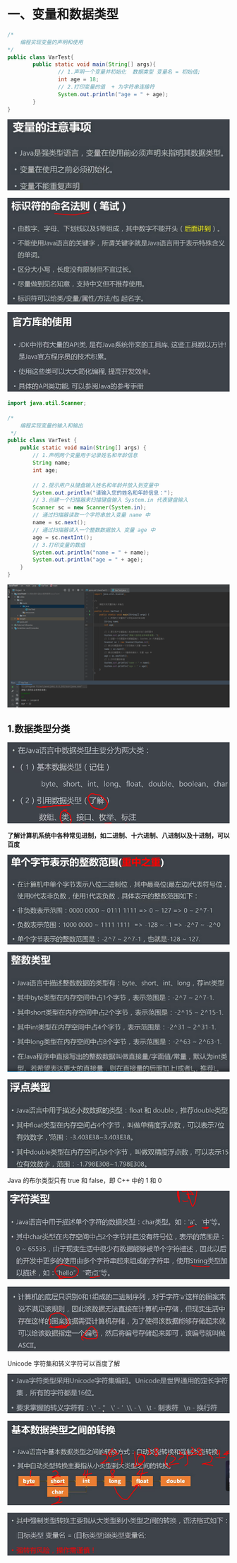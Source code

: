 # 一、变量和数据类型

```java
/*
	编程实现变量的声明和使用
*/
public class VarTest{
		public static void main(String[] args){
				// 1.声明一个变量并初始化  数据类型 变量名 = 初始值;
				int age = 18;
				// 2.打印变量的值  + 为字符串连接符
				System.out.println("age = " + age);
		}
}
```

![Untitled](%E4%B8%80%E3%80%81%E5%8F%98%E9%87%8F%E5%92%8C%E6%95%B0%E6%8D%AE%E7%B1%BB%E5%9E%8B%209bf4b15584fc4cfaa27592f34775eff3/Untitled.png)

![Untitled](%E4%B8%80%E3%80%81%E5%8F%98%E9%87%8F%E5%92%8C%E6%95%B0%E6%8D%AE%E7%B1%BB%E5%9E%8B%209bf4b15584fc4cfaa27592f34775eff3/Untitled%201.png)

![Untitled](%E4%B8%80%E3%80%81%E5%8F%98%E9%87%8F%E5%92%8C%E6%95%B0%E6%8D%AE%E7%B1%BB%E5%9E%8B%209bf4b15584fc4cfaa27592f34775eff3/Untitled%202.png)

```java
import java.util.Scanner;

/*
    编程实现变量的输入和输出
 */
public class VarTest {
    public static void main(String[] args) {
        // 1.声明两个变量用于记录姓名和年龄信息
        String name;
        int age;

        // 2.提示用户从键盘输入姓名和年龄并放入到变量中
        System.out.println("请输入您的姓名和年龄信息：");
        // 3.创建一个扫描器来扫描键盘输入 System.in 代表键盘输入
        Scanner sc = new Scanner(System.in);
        // 通过扫描器读取一个字符串放入变量 name 中
        name = sc.next();
        // 通过扫描器读入一个整数数据放入 变量 age 中
        age = sc.nextInt();
        // 3.打印变量的数值
        System.out.println("name = " + name);
        System.out.println("age = " + age);
    }
}
```

![Untitled](%E4%B8%80%E3%80%81%E5%8F%98%E9%87%8F%E5%92%8C%E6%95%B0%E6%8D%AE%E7%B1%BB%E5%9E%8B%209bf4b15584fc4cfaa27592f34775eff3/Untitled%203.png)

## 1.数据类型分类

![Untitled](%E4%B8%80%E3%80%81%E5%8F%98%E9%87%8F%E5%92%8C%E6%95%B0%E6%8D%AE%E7%B1%BB%E5%9E%8B%209bf4b15584fc4cfaa27592f34775eff3/Untitled%204.png)

**了解计算机系统中各种常见进制，如二进制、十六进制、八进制以及十进制，可以百度**

![Untitled](%E4%B8%80%E3%80%81%E5%8F%98%E9%87%8F%E5%92%8C%E6%95%B0%E6%8D%AE%E7%B1%BB%E5%9E%8B%209bf4b15584fc4cfaa27592f34775eff3/Untitled%205.png)

![Untitled](%E4%B8%80%E3%80%81%E5%8F%98%E9%87%8F%E5%92%8C%E6%95%B0%E6%8D%AE%E7%B1%BB%E5%9E%8B%209bf4b15584fc4cfaa27592f34775eff3/Untitled%206.png)

![Untitled](%E4%B8%80%E3%80%81%E5%8F%98%E9%87%8F%E5%92%8C%E6%95%B0%E6%8D%AE%E7%B1%BB%E5%9E%8B%209bf4b15584fc4cfaa27592f34775eff3/Untitled%207.png)

Java 的布尔类型只有 true 和 false，即 C++ 中的 1 和 0

![Untitled](%E4%B8%80%E3%80%81%E5%8F%98%E9%87%8F%E5%92%8C%E6%95%B0%E6%8D%AE%E7%B1%BB%E5%9E%8B%209bf4b15584fc4cfaa27592f34775eff3/Untitled%208.png)

![Untitled](%E4%B8%80%E3%80%81%E5%8F%98%E9%87%8F%E5%92%8C%E6%95%B0%E6%8D%AE%E7%B1%BB%E5%9E%8B%209bf4b15584fc4cfaa27592f34775eff3/Untitled%209.png)

Unicode 字符集和转义字符可以百度了解

![Untitled](%E4%B8%80%E3%80%81%E5%8F%98%E9%87%8F%E5%92%8C%E6%95%B0%E6%8D%AE%E7%B1%BB%E5%9E%8B%209bf4b15584fc4cfaa27592f34775eff3/Untitled%2010.png)

![Untitled](%E4%B8%80%E3%80%81%E5%8F%98%E9%87%8F%E5%92%8C%E6%95%B0%E6%8D%AE%E7%B1%BB%E5%9E%8B%209bf4b15584fc4cfaa27592f34775eff3/Untitled%2011.png)

![Untitled](%E4%B8%80%E3%80%81%E5%8F%98%E9%87%8F%E5%92%8C%E6%95%B0%E6%8D%AE%E7%B1%BB%E5%9E%8B%209bf4b15584fc4cfaa27592f34775eff3/Untitled%2012.png)